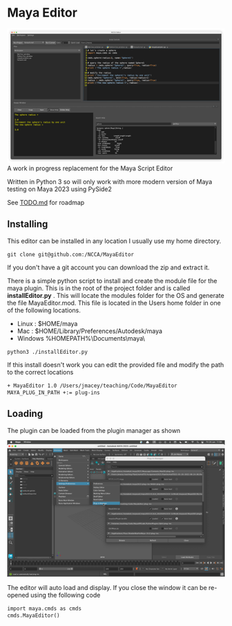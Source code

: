 # Maya Editor

![alt](images/Screenshot.png)
A work in progress replacement for the Maya Script Editor

Written in Python 3 so will only work with more modern version of Maya testing on Maya 2023 using PySide2 

See [TODO.md](TODO.md) for roadmap

## Installing

This editor can be installed in any location I usually use my home directory. 

```
git clone git@github.com:/NCCA/MayaEditor 
```

If you don't have a git account you can download the zip and extract it. 

There is a simple python script to install and create the module file for the maya plugin. This is in the root of the project folder and is called **installEditor.py** . This will locate the modules folder for the OS and generate the file MayaEditor.mod. This file is located in the Users home folder in one of the following locations.

- Linux : $HOME/maya
- Mac : $HOME/Library/Preferences/Autodesk/maya
- Windows  %HOMEPATH%\\Documents\\maya\\

```
python3 ./installEditor.py
```


If this install doesn't work you can edit the provided file and modify the path to the correct locations

```
+ MayaEditor 1.0 /Users/jmacey/teaching/Code/MayaEditor
MAYA_PLUG_IN_PATH +:= plug-ins
```

## Loading 

The plugin can be loaded from the plugin manager as shown

![alt](images/loadplugin.png)

The editor will auto load and display. If you close the window it can be re-opened using the following code

```
import maya.cmds as cmds
cmds.MayaEditor()
```


